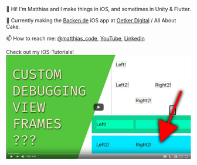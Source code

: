 👋 Hi! I'm Matthias and I make things in iOS, and sometimes in Unity & Flutter.

📱 Currently making the [Backen.de](https://apps.apple.com/de/app/backen-de/id1441944766) iOS app at [Oetker Digital](https://github.com/OetkerDigital) / All About Cake.

📫 How to reach me: [@matthias_code](https://twitter.com/matthias_code), [YouTube](https://www.youtube.com/channel/UCvMdsKesM05bIG0eq7M5z1g), [LinkedIn](https://www.linkedin.com/in/matthias-zarzecki-b743353b/)

Check out my iOS-Tutorials!
[![Youtube Tutorial Link](youtube_screenshot.png)](https://youtu.be/qODbPJFKEXc "Custom Debugging View Frames - The Matthias iOS Development Show")
